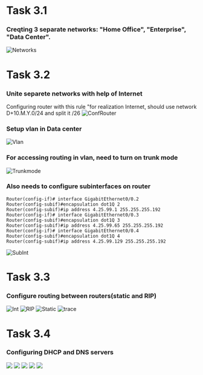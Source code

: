 # Task 3.1
### Creqting 3 separate networks: "Home Office", "Enterprise", "Data Center".

![Networks](https://github.com/yanchoys/DevOps_online_Kyiv_2022Q1Q2/blob/main/m3/images/3.1/task3.1(2).jpg)

# Task 3.2 
### Unite separete networks with help of Internet
Configuring router with this rule "for realization Internet, should use network D+10.M.Y.0/24 and split it /26
![ConfRouter](https://github.com/yanchoys/DevOps_online_Kyiv_2022Q1Q2/blob/main/m3/images/3.2/routerConf.jpg)


### Setup vlan in Data center
![Vlan](https://github.com/yanchoys/DevOps_online_Kyiv_2022Q1Q2/blob/main/m3/images/3.2/vlan.jpg)


### For accessing routing in vlan, need to turn on trunk mode
![Trunkmode](https://github.com/yanchoys/DevOps_online_Kyiv_2022Q1Q2/blob/main/m3/images/3.2/trunk.jpg)


### Also needs to configure subinterfaces on router
```
Router(config-if)# interface GigabitEthernet0/0.2
Router(config-subif)#encapsulation dot1Q 2
Router(config-subif)#ip address 4.25.99.1 255.255.255.192
Router(config-if)# interface GigabitEthernet0/0.3
Router(config-subif)#encapsulation dot1Q 3
Router(config-subif)#ip address 4.25.99.65 255.255.255.192
Router(config-if)# interface GigabitEthernet0/0.4
Router(config-subif)#encapsulation dot1Q 4
Router(config-subif)#ip address 4.25.99.129 255.255.255.192
```
![SubInt](https://github.com/yanchoys/DevOps_online_Kyiv_2022Q1Q2/blob/main/m3/images/3.2/subint.jpg)

# Task 3.3
### Configure routing between routers(static and RIP)
![Int](https://github.com/yanchoys/DevOps_online_Kyiv_2022Q1Q2/blob/main/m3/images/3.3/Internet.jpg)
![RIP](https://github.com/yanchoys/DevOps_online_Kyiv_2022Q1Q2/blob/main/m3/images/3.3/RIP.JPG)
![Static](https://github.com/yanchoys/DevOps_online_Kyiv_2022Q1Q2/blob/main/m3/images/3.3/static%20routing.JPG)
![trace](https://github.com/yanchoys/DevOps_online_Kyiv_2022Q1Q2/blob/main/m3/images/3.3/traceRT.JPG)

# Task 3.4
### Configuring DHCP and DNS servers
![](https://github.com/yanchoys/DevOps_online_Kyiv_2022Q1Q2/blob/main/m3/images/3.4/3.4.JPG)
![](https://github.com/yanchoys/DevOps_online_Kyiv_2022Q1Q2/blob/main/m3/images/3.4/DHCP%2Bdns.JPG)
![](https://github.com/yanchoys/DevOps_online_Kyiv_2022Q1Q2/blob/main/m3/images/3.4/DHCP.JPG)
![](https://github.com/yanchoys/DevOps_online_Kyiv_2022Q1Q2/blob/main/m3/images/3.4/HomeServ.JPG)
![](https://github.com/yanchoys/DevOps_online_Kyiv_2022Q1Q2/blob/main/m3/images/3.4/pingServ.JPG)
